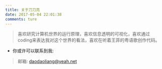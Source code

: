 ```yaml
---
title: 关于刀刀亮
date: 2017-05-04 22:01:38
comments: ture
---
```


> 喜欢研究计算机世界的运行原理，喜欢信息透明的可视化，喜欢通过coding来表达我对这个世界的看法，喜欢在听着王菲的粤语歌创作代码。


* 你或许可以联系到我:

> <i class="fa  fa-user"></i> 邮箱: [daodaoliang@yeah.net](mailto:daodaoliang@yeah.net)
